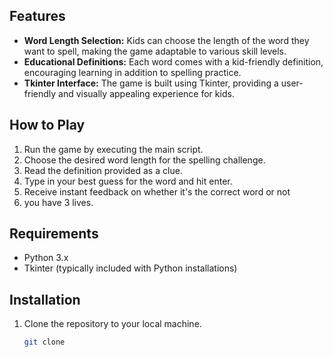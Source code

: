 ## Features
- **Word Length Selection:** Kids can choose the length of the word they want to spell, making the game adaptable to various skill levels.
- **Educational Definitions:** Each word comes with a kid-friendly definition, encouraging learning in addition to spelling practice.
- **Tkinter Interface:** The game is built using Tkinter, providing a user-friendly and visually appealing experience for kids.

## How to Play
1. Run the game by executing the main script.
2. Choose the desired word length for the spelling challenge.
3. Read the definition provided as a clue.
4. Type in your best guess for the word and hit enter.
5. Receive instant feedback on whether it's the correct word or not
6. you have 3 lives.

## Requirements
- Python 3.x
- Tkinter (typically included with Python installations)

## Installation
1. Clone the repository to your local machine.
   ```bash
   git clone 
